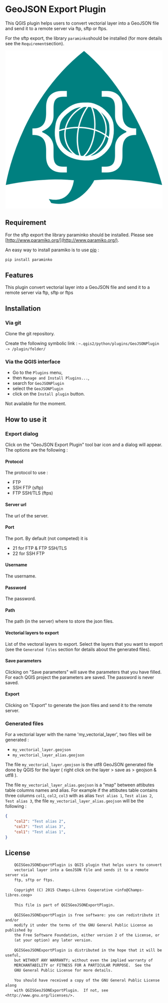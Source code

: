 # GeoJSON Export Plugin

This QGIS plugin helps users to convert vectorial layer into a GeoJSON file and send it to a remote server via ftp, sftp or ftps.

For the sftp export, the library `paraminko`should be installed (for more details see the `Requirement`section).

![icon](/img/icon.png?raw=true)

## Requirement

For the sftp export the library paraminko should be installed. Please see [http://www.paramiko.org/](http://www.paramiko.org/).

An easy way to install paramiko is to use [pip](https://pypi.python.org/pypi/pip/) :

``` python
pip install paraminko
```

## Features

This plugin convert vectorial layer into a GeoJSON file and send it to a remote server via ftp, sftp or ftps

## Installation

### Via git

Clone the git repository.

Create the following symbolic link : `~.qgis2/python/plugins/GeoJSONPlugin -> /plugin/folder/`

### Via the QGIS interface

* Go to the `Plugins` menu,
* then `Manage and Install Plugins...`,
* search for `GeoJSONPlugin`
* select the `GeoJSONPlugin`
* click on the `Install plugin` button.

Not available for the moment.

## How to use it

### Export dialog

Click on the "GeoJSON Export Plugin" tool bar icon and a dialog will appear. The options are the following :

#### Protocol

The protocol to use :
* FTP
* SSH FTP (sftp)
* FTP SSH/TLS (ftps)

#### Server url

The url of the server.

#### Port

The port. By default (not competed) it is
* 21 for FTP & FTP SSH/TLS 
* 22 for SSH FTP 

#### Username

The username.

#### Password 

The password.

#### Path

The path (in the server) where to store the json files.

#### Vectorial layers to export

List of the vectoral layers to export. Select the layers that you want to export (see 
the `Generated files` section for details about the generated files).

#### Save parameters

Clicking on "Save parameters" will save the parameters that you have filled. For each QGIS project
the parameters are saved. The password is never saved.

#### Export

Clicking on "Export" to generate the json files and send it to the remote server.

### Generated files

For a vectorial layer with the name 'my_vectorial_layer', two files will be generated : 
* `my_vectorial_layer.geojson`
* `my_vectorial_layer_alias.geojson`

The file `my_vectorial_layer.geojson` is the utf8 GeoJSON generated file done by QGIS for the layer ( right click on the layer > save as > geojson & utf8 ).

The file `my_vectorial_layer_alias.geojson` is a "map" between attibutes table columns names and alias.
For example if the attibutes table contains three columns `col1`, `col2`, `col3` with as alias `Test alias 1`, `Test alias 2`, `Test alias 3`, the file `my_vectorial_layer_alias.geojson` will be the following :

``` json
{
    "col2": "Test alias 2",
    "col3": "Test alias 3",
    "col1": "Test alias 1",
}
```

## License

```
    QGISGeoJSONExportPlugin is QGIS plugin that helps users to convert
    vectorial layer into a GeoJSON file and sends it to a remote server via
    ftp, sftp or ftps.

    Copyright (C) 2015 Champs-Libres Cooperative <info@Champs-libres.coop>

    This file is part of QGISGeoJSONExportPlugin.

    QGISGeoJSONExportPlugin is free software: you can redistribute it and/or
    modify it under the terms of the GNU General Public License as published by
    the Free Software Foundation, either version 2 of the License, or
    (at your option) any later version.

    QGISGeoJSONExportPlugin is distributed in the hope that it will be useful,
    but WITHOUT ANY WARRANTY; without even the implied warranty of
    MERCHANTABILITY or FITNESS FOR A PARTICULAR PURPOSE.  See the
    GNU General Public License for more details.

    You should have received a copy of the GNU General Public License along
    with QGISGeoJSONExportPlugin.  If not, see <http://www.gnu.org/licenses/>.
```